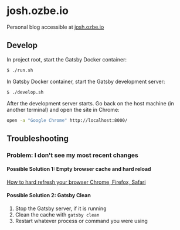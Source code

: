 # josh.ozbe.io

Personal blog accessible at [josh.ozbe.io](https://josh.ozbe.io)

## Develop

In project root, start the Gatsby Docker container:
```bash
$ ./run.sh
```

In Gatsby Docker container, start the Gatsby development server:
```bash
$ ./develop.sh
```

After the development server starts. Go back on the host machine (in another terminal) and open the site in Chrome:
```bash
open -a "Google Chrome" http://localhost:8000/
```

## Troubleshooting

### Problem: I don't see my most recent changes

#### Possible Solution 1: Empty browser cache and hard reload

[How to hard refresh your browser Chrome, Firefox, Safari](https://fabricdigital.co.nz/blog/how-to-hard-refresh-your-browser-and-clear-cache)

#### Possible Solution 2: Gatsby Clean

1. Stop the Gatsby server, if it is running
2. Clean the cache with `gatsby clean`
3. Restart whatever process or command you were using